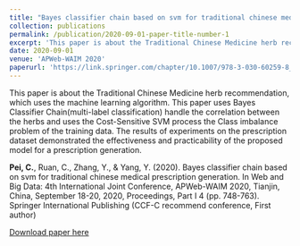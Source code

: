 ```yaml
---
title: "Bayes classifier chain based on svm for traditional chinese medical prescription generation"
collection: publications
permalink: /publication/2020-09-01-paper-title-number-1
excerpt: 'This paper is about the Traditional Chinese Medicine herb recommendation, which uses the machine learning algorithm. This paper uses Bayes Classifier Chain(multi-label classification) handle the correlation between the herbs and uses the Cost-Sensitive SVM process the Class imbalance problem of the training data. The results of experiments on the prescription dataset demonstrated the effectiveness and practicability of the proposed model for a prescription generation.'
date: 2020-09-01
venue: 'APWeb-WAIM 2020'
paperurl: 'https://link.springer.com/chapter/10.1007/978-3-030-60259-8_55'
---
```

This paper is about the Traditional Chinese Medicine herb recommendation, which uses the machine learning algorithm. This paper uses Bayes Classifier Chain(multi-label classification) handle the correlation between the herbs and uses the Cost-Sensitive SVM process the Class imbalance problem of the training data. The results of experiments on the prescription dataset demonstrated the effectiveness and practicability of the proposed model for a prescription generation.

**Pei, C.**, Ruan, C., Zhang, Y., & Yang, Y. (2020). Bayes classifier chain based on svm for traditional chinese medical prescription generation. In Web and Big Data: 4th International Joint Conference, APWeb-WAIM 2020, Tianjin, China, September 18-20, 2020, Proceedings, Part I 4 (pp. 748-763). Springer International Publishing (CCF-C recommend conference, First author)

[Download paper here](https://link.springer.com/chapter/10.1007/978-3-030-60259-8_55)
